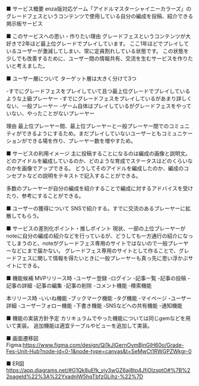 ■ サービス概要 enza版対応ゲーム「アイドルマスターシャイニーカラーズ」のグレードフェスというコンテンツで使用している自分の編成を投稿、紹介できる掲示板サービス

■ このサービスへの思い・作りたい理由 グレードフェスというコンテンツが大好きで2年ほど最上位グレードでプレイしています。 ここ1年ほどでプレイしているユーザーが激減してしまい、常に定員割れしている状態です。 この状態を少しでも改善するために、ユーザー間の情報共有、交流を生むサービスを作りたいと考えました。

■ ユーザー層について ターゲット層は大きく分けて3つ

-すでにグレードフェスをプレイしていて且つ最上位グレードでプレイしているような上級プレーヤー -すでにグレードフェスをプレイしているがあまり詳しくない、一般プレーヤー -ゲーム自体はプレイしているがグレードフェスをやっていない、やったことがないプレーヤー

理由 最上位プレーヤー間、最上位プレーヤーと一般プレーヤー間でのコミュニティができるようにするため。まだプレイしていないユーザーともコミュニケーションができる場を作り、プレーヤー数を増やすため。

■ サービスの利用イメージ 主に投稿することになるのは編成の画像と説明文。 どのアイドルを編成しているのか、どのような育成でステータスはどのくらいなのかを画像でアップできる。 どうしてそのアイドルを編成したのか、編成のコンセプトなどの説明をテキストで記入することができる。

多数のプレーヤーが自分の編成を紹介することで編成に対するアドバイスを受けたり、参考にすることができる。

■ ユーザーの獲得について SNSで紹介する。すでに交流のあるプレーヤーに拡散してもらう。

■ サービスの差別化ポイント・推しポイント 現状、一部の上位プレーヤーがnoteに自分の編成の紹介などを行っているが、どうしても一方通行の紹介になってしまうのと、noteがグレードフェス専用のサイトではないので一般プレーヤーなどにまで届かない。 グレードフェス専用のサイトとして作ることで、グレードフェスに関して情報を得たいときに一般プレーヤーも真っ先に思い浮かぶサイトにできる。

■ 機能候補 MVPリリース時 -ユーザー登録 -ログイン -記事一覧 -記事の投稿 -記事の詳細 -記事の編集 -記事の削除 -コメント機能 -検索機能

本リリース時 -いいね機能 -ブックマーク機能 -タグ機能 -マイページ -ユーザー詳細 -ユーザーフォロー機能 -下書き機能 -SNSなどへの共有機能 -通知機能

■ 機能の実装方針予定 カリキュラムでやった機能については同じgemなどを用いて実装。 追加機能は適宜テーブルやビューを追加して実装。

■ 画面遷移図 Figma:https://www.figma.com/design/Qi1kJlGernOvmBjnGlH60o/Grade-Fes-Unit-Hub?node-id=0-1&node-type=canvas&t=SeMwCt1RWGPZWkgr-0

■ ER図 https://app.diagrams.net/#G1Qk8uEfk_viy3wGZ6aj8tp4JfiOlzsptO#%7B%22pageId%22%3A%22YxadnlW5hqTbfzGLihz-%22%7D